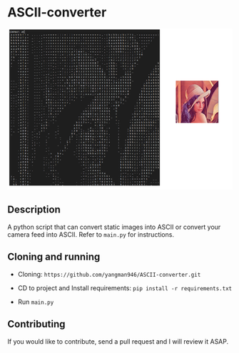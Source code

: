 # ASCII-converter

![demo](https://github.com/yangman946/ASCII-converter/blob/main/demo.png)

## Description

A python script that can convert static images into ASCII or convert your camera feed into ASCII.
Refer to `main.py` for instructions.

## Cloning and running

- Cloning: `https://github.com/yangman946/ASCII-converter.git`

- CD to project and Install requirements: `pip install -r requirements.txt`

- Run  `main.py`

## Contributing 

If you would like to contribute, send a pull request and I will review it ASAP.
